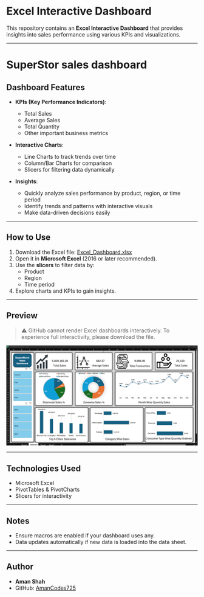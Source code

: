 

# Excel Interactive Dashboard

This repository contains an **Excel Interactive Dashboard** that provides insights into sales performance using various KPIs and visualizations.

---
# SuperStor sales dashboard
## **Dashboard Features**

- **KPIs (Key Performance Indicators)**:
  - Total Sales
  - Average Sales
  - Total Quantity
  - Other important business metrics

- **Interactive Charts**:
  - Line Charts to track trends over time
  - Column/Bar Charts for comparison
  - Slicers for filtering data dynamically

- **Insights**:
  - Quickly analyze sales performance by product, region, or time period
  - Identify trends and patterns with interactive visuals
  - Make data-driven decisions easily

---

## **How to Use**

1. Download the Excel file: [Excel_Dashboard.xlsx](./Excel_Dashboard.xlsx)
2. Open it in **Microsoft Excel** (2016 or later recommended).
3. Use the **slicers** to filter data by:
   - Product
   - Region
   - Time period
4. Explore charts and KPIs to gain insights.

---

## **Preview**

> ⚠️ GitHub cannot render Excel dashboards interactively. To experience full interactivity, please download the file.

![Dashboard Preview](./Screenshorts/23.09.2025_03.15.37_REC.png)  

---

## **Technologies Used**

- Microsoft Excel
- PivotTables & PivotCharts
- Slicers for interactivity

---

## **Notes**

- Ensure macros are enabled if your dashboard uses any.
- Data updates automatically if new data is loaded into the data sheet.

---

## **Author**

- **Aman Shah**  
- GitHub: [AmanCodes725](https://github.com/AmanCodes725)


